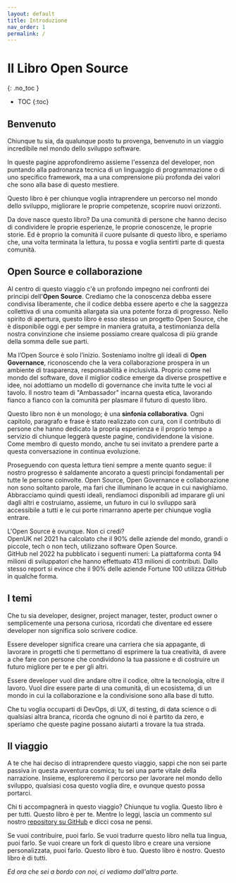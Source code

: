 ```yaml
---
layout: default
title: Introduzione
nav_order: 1
permalink: /
---
```


<!-- prettier-ignore-start -->
# Il Libro Open Source
{: .no_toc }

- TOC
{:toc}

<!-- prettier-ignore-end -->

## Benvenuto

Chiunque tu sia, da qualunque posto tu provenga, benvenuto in un viaggio incredibile nel mondo dello sviluppo software.

In queste pagine approfondiremo assieme l'essenza del developer, non puntando alla padronanza tecnica di un linguaggio di programmazione o di uno specifico framework, ma a una comprensione più profonda dei valori che sono alla base di questo mestiere.

Questo libro è per chiunque voglia intraprendere un percorso nel mondo dello sviluppo, migliorare le proprie competenze, scoprire nuovi orizzonti.

Da dove nasce questo libro? Da una comunità di persone che hanno deciso di condividere le proprie esperienze, le proprie conoscenze, le proprie storie. Ed è proprio la comunità il cuore pulsante di questo libro, e speriamo che, una volta terminata la lettura, tu possa e voglia sentirti parte di questa comunità.

## Open Source e collaborazione

Al centro di questo viaggio c'è un profondo impegno nei confronti dei principi dell'**Open Source**. Crediamo che la conoscenza debba essere condivisa liberamente, che il codice debba essere aperto e che la saggezza collettiva di una comunità allargata sia una potente forza di progresso. Nello spirito di apertura, questo libro è esso stesso un progetto Open Source, che è disponibile oggi e per sempre in maniera gratuita, a testimonianza della nostra convinzione che insieme possiamo creare qualcosa di più grande della somma delle sue parti.

Ma l’Open Source è solo l’inizio. Sosteniamo inoltre gli ideali di **Open Governance**, riconoscendo che la vera collaborazione prospera in un ambiente di trasparenza, responsabilità e inclusività. Proprio come nel mondo del software, dove il miglior codice emerge da diverse prospettive e idee, noi adottiamo un modello di governance che invita tutte le voci al tavolo. Il nostro team di "Ambassador" incarna questa etica, lavorando fianco a fianco con la comunità per plasmare il futuro di questo libro.

Questo libro non è un monologo; è una **sinfonia collaborativa**. Ogni capitolo, paragrafo e frase è stato realizzato con cura, con il contributo di persone che hanno dedicato la propria esperienza e il proprio tempo a servizio di chiunque leggerà queste pagine, condividendone la visione. Come membro di questo mondo, anche tu sei invitato a prendere parte a questa conversazione in continua evoluzione.

Proseguendo con questa lettura tieni sempre a mente quanto segue: il nostro progresso è saldamente ancorato a questi principi fondamentali per tutte le persone coinvolte. Open Source, Open Governance e collaborazione non sono soltanto parole, ma fari che illuminano le acque in cui navighiamo. Abbracciamo quindi questi ideali, rendiamoci disponibili ad imparare gli uni dagli altri e costruiamo, assieme, un futuro in cui lo sviluppo sarà accessibile a tutti e le cui porte rimarranno aperte per chiunque voglia entrare.

L'Open Source è ovunque. Non ci credi?  
OpenUK nel 2021 ha calcolato che il 90% delle aziende del mondo, grandi o piccole, tech o non tech, utilizzano software Open Source.  
GitHub nel 2022 ha pubblicato i seguenti numeri: La piattaforma conta 94 milioni di sviluppatori che hanno effettuato 413 milioni di contributi. Dallo stesso report si evince che il 90% delle aziende Fortune 100 utilizza GitHub in qualche forma.

## I temi

Che tu sia developer, designer, project manager, tester, product owner o semplicemente una persona curiosa, ricordati che diventare ed essere developer non significa solo scrivere codice.

Essere developer significa creare una carriera che sia appagante, di lavorare in progetti che ti permettano di esprimere la tua creatività, di avere a che fare con persone che condividono la tua passione e di costruire un futuro migliore per te e per gli altri.

Essere developer vuol dire andare oltre il codice, oltre la tecnologia, oltre il lavoro. Vuol dire essere parte di una comunità, di un ecosistema, di un mondo in cui la collaborazione e la condivisione sono alla base di tutto.

Che tu voglia occuparti di DevOps, di UX, di testing, di data science o di qualsiasi altra branca, ricorda che ognuno di noi è partito da zero, e speriamo che queste pagine possano aiutarti a trovare la tua strada.

## Il viaggio

A te che hai deciso di intraprendere questo viaggio, sappi che non sei parte passiva in questa avventura cosmica; tu sei una parte vitale della narrazione. Insieme, esploreremo il percorso per lavorare nel mondo dello sviluppo, qualsiasi cosa questo voglia dire, e ovunque questo possa portarci.

Chi ti accompagnerà in questo viaggio? Chiunque tu voglia. Questo libro è per tutti. Questo libro è per te. Mentre lo leggi, lascia un commento sul nostro [repository su GitHub](https://github.com/Il-Libro-Open-Source/book) e dicci cosa ne pensi.

Se vuoi contribuire, puoi farlo. Se vuoi tradurre questo libro nella tua lingua, puoi farlo. Se vuoi creare un fork di questo libro e creare una versione personalizzata, puoi farlo. Questo libro è tuo. Questo libro è nostro. Questo libro è di tutti.

_Ed ora che sei a bordo con noi, ci vediamo dall'altra parte._
